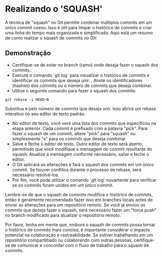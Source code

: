 # Realizando o 'SQUASH'

A técnica de "squash" no Git permite combinar múltiplos commits em um único commit coeso. Isso é útil para limpar o histórico de commits e criar uma linha do tempo mais organizada e simplificada. Aqui está um resumo de como realizar o squash de commits no Git:

## Demonstração

<ul>
<li>Certifique-se de estar no branch (ramo) onde deseja fazer o squash dos commits.</li>
<li> Execute o comando `git log` para visualizar o histórico de commits e identificar os commits que deseja unir.  . Anote os identificadores (hashes) dos commits ou o número de commits que deseja combinar.</li>
<li>Utilize o seguinte comando para fazer o squash dos commits:</li>
</ul>

`git rebase -i HEAD~N`

Substitua `N` pelo número de commits que deseja unir. Isso abrirá um rebase interativo no seu editor de texto padrão.

<ul>
<li>No editor de texto, você verá uma lista dos commits que especificou na etapa anterior. Cada commit é prefixado com a palavra "pick". Para fazer o squash de um commit, altere "pick" para "squash" ou simplesmente "s" para os commits que deseja combinar.</li>
<li>Salve e feche o editor de texto. Outro editor de texto será aberto, permitindo que você modifique a mensagem do commit resultante do squash. Atualize a mensagem conforme necessário, salve e feche o editor.</li>
<li>O Git aplicará as alterações e fará o squash dos commits em um único commit. Se houver conflitos durante o processo de rebase, será necessário resolvê-los.</li>
<li>Por fim, você pode utilizar o comando `git log` novamente para verificar se os commits foram unidos em um único commit.</li>
</ul>

Lembre-se de que o squash de commits modifica o histórico de commits, então é geralmente recomendado fazer isso em branches locais antes de enviar as alterações para um repositório remoto. Se você já enviou os commits que deseja fazer o squash, será necessário fazer um "force push" no branch modificado para atualizar o repositório remoto.

Por favor, tenha em mente que, embora o squash de commits possa tornar o histórico de commits mais conciso, é importante considerar o impacto potencial na colaboração e rastreabilidade. Se estiver trabalhando em um repositório compartilhado ou colaborando com outras pessoas, certifique-se de comunicar e concordar com o fluxo de trabalho para o squash de commits.
